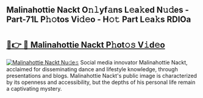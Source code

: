 ## Malinahottie Nackt O𝚗𝚕yf𝚊ns L𝚎a𝚔ed N𝚞𝚍es - Part-71L P𝚑𝚘tos Vi𝚍𝚎o - H𝚘𝚝 Part L𝚎a𝚔s RDIOa

# <h2><a href="http://kfblu9j.oniu.top/?m=Malinahottie+Nackt">🔗👉 🔴 Malinahottie Nackt P𝚑ot𝚘𝚜 V𝚒d𝚎o</a></h2>

[![Malinahottie Nackt Nu𝚍e𝚜](https://i.imgur.com/0qMVB7G.gif)](http://kfblu9j.oniu.top/?m=Malinahottie+Nackt)
Social media innovator Malinahottie Nackt, acclaimed for disseminating dance and lifestyle knowledge, through presentations and blogs. Malinahottie Nackt's public image is characterized by its openness and accessibility, but the depths of his personal life remain a captivating mystery.  
